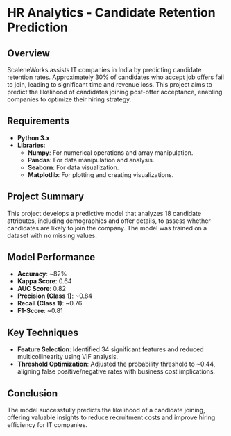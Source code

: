 # HR Analytics - Candidate Retention Prediction

## Overview

ScaleneWorks assists IT companies in India by predicting candidate retention rates. Approximately 30% of candidates who accept job offers fail to join, leading to significant time and revenue loss. This project aims to predict the likelihood of candidates joining post-offer acceptance, enabling companies to optimize their hiring strategy.

## Requirements

- **Python 3.x**
- **Libraries**:
  - **Numpy**: For numerical operations and array manipulation.
  - **Pandas**: For data manipulation and analysis.
  - **Seaborn**: For data visualization.
  - **Matplotlib**: For plotting and creating visualizations.

## Project Summary

This project develops a predictive model that analyzes 18 candidate attributes, including demographics and offer details, to assess whether candidates are likely to join the company. The model was trained on a dataset with no missing values.

## Model Performance

- **Accuracy**: ~82%
- **Kappa Score**: 0.64
- **AUC Score**: 0.82
- **Precision (Class 1)**: ~0.84
- **Recall (Class 1)**: ~0.76
- **F1-Score**: ~0.81

## Key Techniques

- **Feature Selection**: Identified 34 significant features and reduced multicollinearity using VIF analysis.
- **Threshold Optimization**: Adjusted the probability threshold to ~0.44, aligning false positive/negative rates with business cost implications.

## Conclusion

The model successfully predicts the likelihood of a candidate joining, offering valuable insights to reduce recruitment costs and improve hiring efficiency for IT companies.
